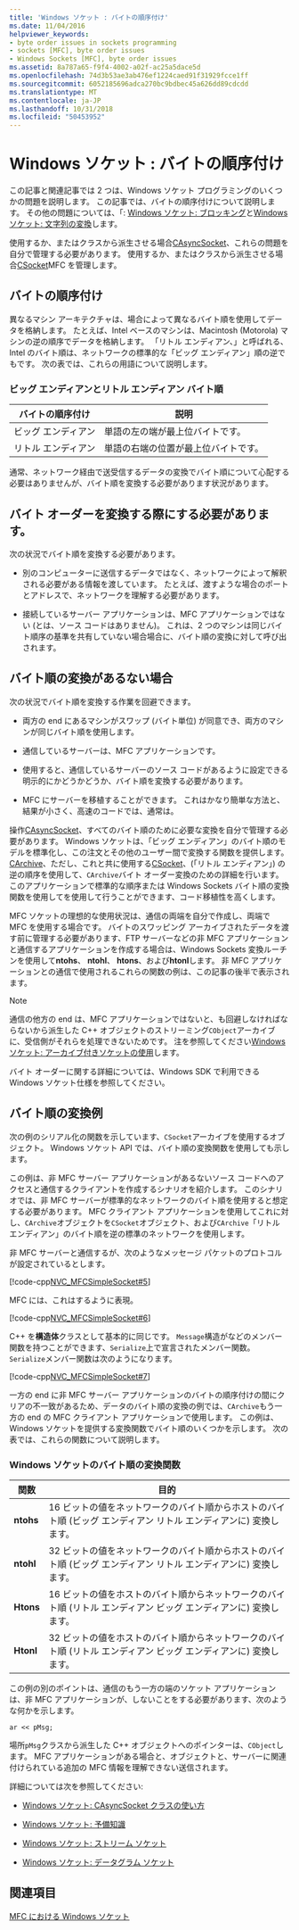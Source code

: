 ```yaml
---
title: 'Windows ソケット : バイトの順序付け'
ms.date: 11/04/2016
helpviewer_keywords:
- byte order issues in sockets programming
- sockets [MFC], byte order issues
- Windows Sockets [MFC], byte order issues
ms.assetid: 8a787a65-f9f4-4002-a02f-ac25a5dace5d
ms.openlocfilehash: 74d3b53ae3ab476ef1224caed91f31929fcce1ff
ms.sourcegitcommit: 6052185696adca270bc9bdbec45a626dd89cdcdd
ms.translationtype: MT
ms.contentlocale: ja-JP
ms.lasthandoff: 10/31/2018
ms.locfileid: "50453952"
---
```

# <a name="windows-sockets-byte-ordering"></a>Windows ソケット : バイトの順序付け

この記事と関連記事では 2 つは、Windows ソケット プログラミングのいくつかの問題を説明します。 この記事では、バイトの順序付けについて説明します。 その他の問題については、「: [Windows ソケット: ブロッキング](../mfc/windows-sockets-blocking.md)と[Windows ソケット: 文字列の変換](../mfc/windows-sockets-converting-strings.md)します。

使用するか、またはクラスから派生させる場合[CAsyncSocket](../mfc/reference/casyncsocket-class.md)、これらの問題を自分で管理する必要があります。 使用するか、またはクラスから派生させる場合[CSocket](../mfc/reference/csocket-class.md)MFC を管理します。

## <a name="byte-ordering"></a>バイトの順序付け

異なるマシン アーキテクチャは、場合によって異なるバイト順を使用してデータを格納します。 たとえば、Intel ベースのマシンは、Macintosh (Motorola) マシンの逆の順序でデータを格納します。 「リトル エンディアン、」と呼ばれる、Intel のバイト順は、ネットワークの標準的な「ビッグ エンディアン」順の逆でもです。 次の表では、これらの用語について説明します。

### <a name="big--and-little-endian-byte-ordering"></a>ビッグ エンディアンとリトル エンディアン バイト順

|バイトの順序付け|説明|
|-------------------|-------------|
|ビッグ エンディアン|単語の左の端が最上位バイトです。|
|リトル エンディアン|単語の右端の位置が最上位バイトです。|

通常、ネットワーク経由で送受信するデータの変換でバイト順について心配する必要はありませんが、バイト順を変換する必要があります状況があります。

## <a name="when-you-must-convert-byte-orders"></a>バイト オーダーを変換する際にする必要があります。

次の状況でバイト順を変換する必要があります。

- 別のコンピューターに送信するデータではなく、ネットワークによって解釈される必要がある情報を渡しています。 たとえば、渡すような場合のポートとアドレスで、ネットワークを理解する必要があります。

- 接続しているサーバー アプリケーションは、MFC アプリケーションではない (とは、ソース コードはありません)。 これは、2 つのマシンは同じバイト順序の基準を共有していない場合場合に、バイト順の変換に対して呼び出されます。

## <a name="when-you-do-not-have-to-convert-byte-orders"></a>バイト順の変換があるない場合

次の状況でバイト順を変換する作業を回避できます。

- 両方の end にあるマシンがスワップ (バイト単位) が同意でき、両方のマシンが同じバイト順を使用します。

- 通信しているサーバーは、MFC アプリケーションです。

- 使用すると、通信しているサーバーのソース コードがあるように設定できる明示的にかどうかどうか、バイト順を変換する必要があります。

- MFC にサーバーを移植することができます。 これはかなり簡単な方法と、結果が小さく、高速のコードでは、通常は。

操作[CAsyncSocket](../mfc/reference/casyncsocket-class.md)、すべてのバイト順のために必要な変換を自分で管理する必要があります。 Windows ソケットは、「ビッグ エンディアン」のバイト順のモデルを標準化し、この注文とその他のユーザー間で変換する関数を提供します。 [CArchive](../mfc/reference/carchive-class.md)、ただし、これと共に使用する[CSocket](../mfc/reference/csocket-class.md)、(「リトル エンディアン」) の逆の順序を使用して、`CArchive`バイト オーダー変換のための詳細を行います。 このアプリケーションで標準的な順序または Windows Sockets バイト順の変換関数を使用してを使用して行うことができます、コード移植性を高くします。

MFC ソケットの理想的な使用状況は、通信の両端を自分で作成し、両端で MFC を使用する場合です。 バイトのスワッピング アーカイブされたデータを渡す前に管理する必要があります、FTP サーバーなどの非 MFC アプリケーションと通信するアプリケーションを作成する場合は、Windows Sockets 変換ルーチンを使用して**ntohs**、 **ntohl**、 **htons**、および**htonl**します。 非 MFC アプリケーションとの通信で使用されるこれらの関数の例は、この記事の後半で表示されます。

> [!NOTE]
>  通信の他方の end は、MFC アプリケーションではないと、も回避しなければならないから派生した C++ オブジェクトのストリーミング`CObject`アーカイブに、受信側がそれらを処理できないためです。 注を参照してください[Windows ソケット: アーカイブ付きソケットの使用](../mfc/windows-sockets-using-sockets-with-archives.md)します。

バイト オーダーに関する詳細については、Windows SDK で利用できる Windows ソケット仕様を参照してください。

## <a name="a-byte-order-conversion-example"></a>バイト順の変換例

次の例のシリアル化の関数を示しています、`CSocket`アーカイブを使用するオブジェクト。 Windows ソケット API では、バイト順の変換関数を使用しても示します。

この例は、非 MFC サーバー アプリケーションがあるないソース コードへのアクセスと通信するクライアントを作成するシナリオを紹介します。 このシナリオでは、非 MFC サーバーが標準的なネットワークのバイト順を使用すると想定する必要があります。 MFC クライアント アプリケーションを使用してこれに対し、`CArchive`オブジェクトを`CSocket`オブジェクト、および`CArchive`「リトル エンディアン」のバイト順を逆の標準のネットワークを使用します。

非 MFC サーバーと通信するが、次のようなメッセージ パケットのプロトコルが設定されているとします。

[!code-cpp[NVC_MFCSimpleSocket#5](../mfc/codesnippet/cpp/windows-sockets-byte-ordering_1.cpp)]

MFC には、これはするように表現。

[!code-cpp[NVC_MFCSimpleSocket#6](../mfc/codesnippet/cpp/windows-sockets-byte-ordering_2.cpp)]

C++ を**構造体**クラスとして基本的に同じです。 `Message`構造がなどのメンバー関数を持つことができます、`Serialize`上で宣言されたメンバー関数。 `Serialize`メンバー関数は次のようになります。

[!code-cpp[NVC_MFCSimpleSocket#7](../mfc/codesnippet/cpp/windows-sockets-byte-ordering_3.cpp)]

一方の end に非 MFC サーバー アプリケーションのバイトの順序付けの間にクリアの不一致があるため、データのバイト順の変換の例では、`CArchive`もう一方の end の MFC クライアント アプリケーションで使用します。 この例は、Windows ソケットを提供する変換関数でバイト順のいくつかを示します。 次の表では、これらの関数について説明します。

### <a name="windows-sockets-byte-order-conversion-functions"></a>Windows ソケットのバイト順の変換関数

|関数|目的|
|--------------|-------------|
|**ntohs**|16 ビットの値をネットワークのバイト順からホストのバイト順 (ビッグ エンディアン リトル エンディアンに) 変換します。|
|**ntohl**|32 ビットの値をネットワークのバイト順からホストのバイト順 (ビッグ エンディアン リトル エンディアンに) 変換します。|
|**Htons**|16 ビットの値をホストのバイト順からネットワークのバイト順 (リトル エンディアン ビッグ エンディアンに) 変換します。|
|**Htonl**|32 ビットの値をホストのバイト順からネットワークのバイト順 (リトル エンディアン ビッグ エンディアンに) 変換します。|

この例の別のポイントは、通信のもう一方の端のソケット アプリケーションは、非 MFC アプリケーションが、しないことをする必要があります、次のような何かを示します。

`ar << pMsg;`

場所`pMsg`クラスから派生した C++ オブジェクトへのポインターは、`CObject`します。 MFC アプリケーションがある場合と、オブジェクトと、サーバーに関連付けられている追加の MFC 情報を理解できない送信されます。

詳細については次を参照してください:

- [Windows ソケット: CAsyncSocket クラスの使い方](../mfc/windows-sockets-using-class-casyncsocket.md)

- [Windows ソケット: 予備知識](../mfc/windows-sockets-background.md)

- [Windows ソケット: ストリーム ソケット](../mfc/windows-sockets-stream-sockets.md)

- [Windows ソケット: データグラム ソケット](../mfc/windows-sockets-datagram-sockets.md)

## <a name="see-also"></a>関連項目

[MFC における Windows ソケット](../mfc/windows-sockets-in-mfc.md)

